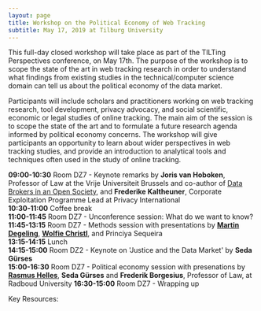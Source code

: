 ```yaml
---
layout: page
title: Workshop on the Political Economy of Web Tracking
subtitle: May 17, 2019 at Tilburg University
---
```


This full-day closed workshop will take place as part of the TILTing Perspectives conference, on May 17th. The purpose of the workshop is to scope the state of the art in web tracking research in order to understand what findings from existing studies in the technical/computer science domain can tell us about the political economy of the data market.

Participants will include scholars and practitioners working on web tracking research, tool development, privacy advocacy, and social scientific, economic or legal studies of online tracking. The main aim of the session is to scope the state of the art and to formulate a future research agenda informed by political economy concerns. The workshop will give participants an opportunity to learn about wider perspectives in web tracking studies, and provide an introduction to analytical tools and techniques often used in the study of online tracking.

**09:00-10:30** Room DZ7 - Keynote remarks by **Joris van Hoboken**, Professor of Law at the Vrije Universiteit Brussels and co-author of [Data Brokers in an Open Society](https://www.opensocietyfoundations.org/reports/data-brokers-open-society), and **Frederike Kaltheuner**, 
Corporate Exploitation Programme Lead at Privacy International    
**10:30-11:00** Coffee break  
**11:00-11:45** Room DZ7 - Unconference session: What do we want to know?  
**11:45-13:15** Room DZ7 - Methods session with presentations by [**Martin Degeling**](https://martin.degeling.com/), [**Wolfie Christl**](https://wolfie.crackedlabs.org), and Princiya Sequeira   
**13:15-14:15** Lunch  
**14:15-15:00** Room DZ2 - Keynote on 'Justice and the Data Market' by **Seda Gürses**  
**15:00-16:30** Room DZ7 - Political economy session with presenations by [**Rasmus Helles**](https://mcc.ku.dk/staff/?pure=en/persons/149580), **Seda Gürses** and **Frederik Borgesius**, Professor of Law, at Radboud University
**16:30-15:00** Room DZ7 - Wrapping up

Key Resources:
